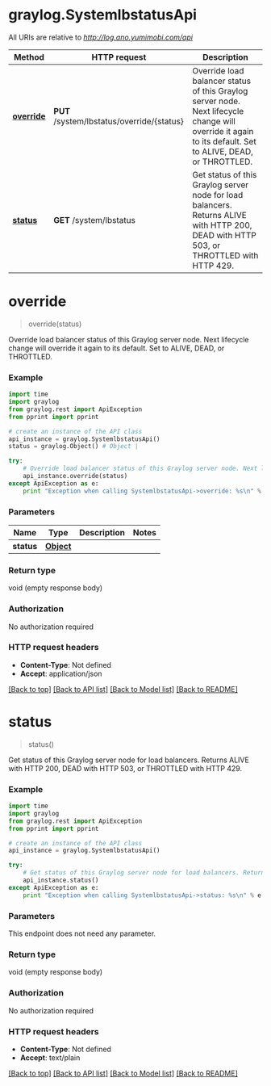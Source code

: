 # graylog.SystemlbstatusApi

All URIs are relative to *http://log.ano.yumimobi.com/api*

Method | HTTP request | Description
------------- | ------------- | -------------
[**override**](SystemlbstatusApi.md#override) | **PUT** /system/lbstatus/override/{status} | Override load balancer status of this Graylog server node. Next lifecycle change will override it again to its default. Set to ALIVE, DEAD, or THROTTLED.
[**status**](SystemlbstatusApi.md#status) | **GET** /system/lbstatus | Get status of this Graylog server node for load balancers. Returns ALIVE with HTTP 200, DEAD with HTTP 503, or THROTTLED with HTTP 429.


# **override**
> override(status)

Override load balancer status of this Graylog server node. Next lifecycle change will override it again to its default. Set to ALIVE, DEAD, or THROTTLED.



### Example 
```python
import time
import graylog
from graylog.rest import ApiException
from pprint import pprint

# create an instance of the API class
api_instance = graylog.SystemlbstatusApi()
status = graylog.Object() # Object | 

try: 
    # Override load balancer status of this Graylog server node. Next lifecycle change will override it again to its default. Set to ALIVE, DEAD, or THROTTLED.
    api_instance.override(status)
except ApiException as e:
    print "Exception when calling SystemlbstatusApi->override: %s\n" % e
```

### Parameters

Name | Type | Description  | Notes
------------- | ------------- | ------------- | -------------
 **status** | [**Object**](.md)|  | 

### Return type

void (empty response body)

### Authorization

No authorization required

### HTTP request headers

 - **Content-Type**: Not defined
 - **Accept**: application/json

[[Back to top]](#) [[Back to API list]](../README.md#documentation-for-api-endpoints) [[Back to Model list]](../README.md#documentation-for-models) [[Back to README]](../README.md)

# **status**
> status()

Get status of this Graylog server node for load balancers. Returns ALIVE with HTTP 200, DEAD with HTTP 503, or THROTTLED with HTTP 429.



### Example 
```python
import time
import graylog
from graylog.rest import ApiException
from pprint import pprint

# create an instance of the API class
api_instance = graylog.SystemlbstatusApi()

try: 
    # Get status of this Graylog server node for load balancers. Returns ALIVE with HTTP 200, DEAD with HTTP 503, or THROTTLED with HTTP 429.
    api_instance.status()
except ApiException as e:
    print "Exception when calling SystemlbstatusApi->status: %s\n" % e
```

### Parameters
This endpoint does not need any parameter.

### Return type

void (empty response body)

### Authorization

No authorization required

### HTTP request headers

 - **Content-Type**: Not defined
 - **Accept**: text/plain

[[Back to top]](#) [[Back to API list]](../README.md#documentation-for-api-endpoints) [[Back to Model list]](../README.md#documentation-for-models) [[Back to README]](../README.md)

